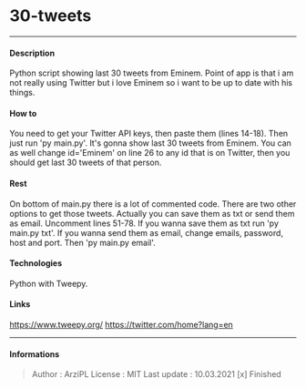 # 30-tweets
***
#### Description
Python script showing last 30 tweets from Eminem. Point of app is that i am not really using Twitter but i love Eminem so i want to be up to date with his things.

#### How to
You need to get your Twitter API keys, then paste them (lines 14-18). Then just run 'py main.py'. It's gonna show last 30 tweets from Eminem. You can as well change id='Eminem' on line 26 to any id that is on Twitter, then you should get last 30 tweets of that person.

#### Rest
On bottom of main.py there is a lot of commented code. There are two other options to get those tweets. Actually you can save them as txt or send them as email. Uncomment lines 51-78. If you wanna save them as txt run 'py main.py txt'. If you wanna send them as email, change emails, password, host and port. Then 'py main.py email'.

#### Technologies
Python with Tweepy.

#### Links
https://www.tweepy.org/
https://twitter.com/home?lang=en
***
#### Informations
> Author : ArziPL
> License : MIT
> Last update : 10.03.2021
> [x] Finished
